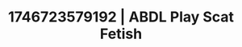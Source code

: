 ---
categories:
- Dirty inner voice
- AI-generated
- Glowing skin
- Erogenous zones
- Self-pleasure
- Pleasure activism
- ASMR
- Cosplay
image: /assets/images/1746723579192.jpg
layout: post
seo:
  description: Featured content with high-quality Scat Fetish, ABDL Play. HD images
    available.
  keywords: Scat Fetish, ABDL Play
  og_image: /assets/images/1746723579192.jpg
  schema_type: VisualArtwork
tags:
- '#1746723579192'
- ABDL Play
- Scat Fetish
title: 1746723579192 | ABDL Play Scat Fetish
---